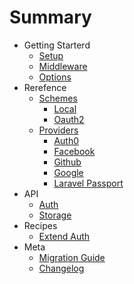 # Summary

* Getting Starterd
  * [Setup](setup.md)
  * [Middleware](middleware.md)
  * [Options](options.md)
* Rerefence
  * [Schemes](schemes/README.md)
    * [Local](schemes/local.md)
    * [Oauth2](schemes/oauth2.md)
  * [Providers](providers/README.md)
    * [Auth0](providers/auth0.md)
    * [Facebook](providers/facebook.md)
    * [Github](providers/github.md)
    * [Google](providers/google.md)
    * [Laravel Passport](providers/passport.md)
* API
  * [Auth](api/auth.md)
  * [Storage](api/storage.md)
* Recipes
  * [Extend Auth](recipes/extend.md)
* Meta
  * [Migration Guide](migration.md)
  * [Changelog](../CHANGELOG.md)
